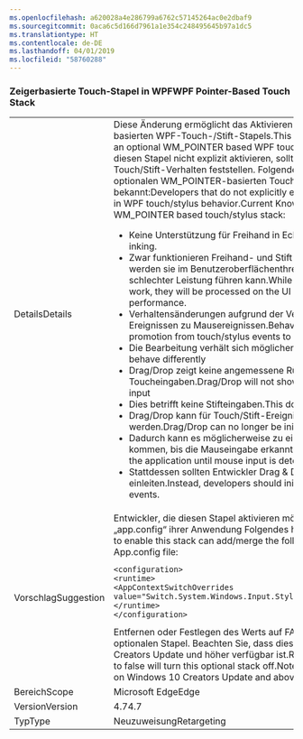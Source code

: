 ```yaml
---
ms.openlocfilehash: a620028a4e286799a6762c57145264ac0e2dbaf9
ms.sourcegitcommit: 0aca6c5d166d7961a1e354c248495645b97a1dc5
ms.translationtype: HT
ms.contentlocale: de-DE
ms.lasthandoff: 04/01/2019
ms.locfileid: "58760288"
---
```

### <a name="wpf-pointer-based-touch-stack"></a><span data-ttu-id="f82fa-101">Zeigerbasierte Touch-Stapel in WPF</span><span class="sxs-lookup"><span data-stu-id="f82fa-101">WPF Pointer-Based Touch Stack</span></span>

|   |   |
|---|---|
|<span data-ttu-id="f82fa-102">Details</span><span class="sxs-lookup"><span data-stu-id="f82fa-102">Details</span></span>|<span data-ttu-id="f82fa-103">Diese Änderung ermöglicht das Aktivieren eines optionalen WM_POINTER-basierten WPF-Touch-/Stift-Stapels.</span><span class="sxs-lookup"><span data-stu-id="f82fa-103">This change adds the ability to enable an optional WM_POINTER based WPF touch/stylus stack.</span></span>  <span data-ttu-id="f82fa-104">Entwickler, die diesen Stapel nicht explizit aktivieren, sollten keine Änderung im WPF-Touch/Stift-Verhalten feststellen. Folgende Probleme sind mit dem optionalen WM_POINTER-basierten Touch-/Stift-Stapel bekannt:</span><span class="sxs-lookup"><span data-stu-id="f82fa-104">Developers that do not explicitly enable this should see no change in WPF touch/stylus behavior.Current Known Issues With optional WM_POINTER based touch/stylus stack:</span></span><ul><li><span data-ttu-id="f82fa-105">Keine Unterstützung für Freihand in Echtzeit.</span><span class="sxs-lookup"><span data-stu-id="f82fa-105">No support for real-time inking.</span></span></li><li><span data-ttu-id="f82fa-106">Zwar funktionieren Freihand- und Stift-Plug-Ins nach wie vor, jedoch werden sie im Benutzeroberflächenthread verarbeitet, was zu schlechter Leistung führen kann.</span><span class="sxs-lookup"><span data-stu-id="f82fa-106">While inking and StylusPlugins will still work, they will be processed on the UI Thread which can lead to poor performance.</span></span></li><li><span data-ttu-id="f82fa-107">Verhaltensänderungen aufgrund der Verlagerung von Touch/Stift-Ereignissen zu Mausereignissen.</span><span class="sxs-lookup"><span data-stu-id="f82fa-107">Behavioral changes due to changes in promotion from touch/stylus events to mouse events</span></span></li><li><span data-ttu-id="f82fa-108">Die Bearbeitung verhält sich möglicherweise anders.</span><span class="sxs-lookup"><span data-stu-id="f82fa-108">Manipulation may behave differently</span></span></li><li><span data-ttu-id="f82fa-109">Drag/Drop zeigt keine angemessene Rückmeldung bei Toucheingaben.</span><span class="sxs-lookup"><span data-stu-id="f82fa-109">Drag/Drop will not show appropriate feedback for touch input</span></span></li><li><span data-ttu-id="f82fa-110">Dies betrifft keine Stifteingaben.</span><span class="sxs-lookup"><span data-stu-id="f82fa-110">This does not affect stylus input</span></span></li><li><span data-ttu-id="f82fa-111">Drag/Drop kann für Touch/Stift-Ereignisse nicht mehr ausgelöst werden.</span><span class="sxs-lookup"><span data-stu-id="f82fa-111">Drag/Drop can no longer be initiated on touch/stylus events</span></span></li><li><span data-ttu-id="f82fa-112">Dadurch kann es möglicherweise zu einem Hängen der Anwendung kommen, bis die Mauseingabe erkannt wird.</span><span class="sxs-lookup"><span data-stu-id="f82fa-112">This can potentially hang the application until mouse input is detected.</span></span></li><li><span data-ttu-id="f82fa-113">Stattdessen sollten Entwickler Drag & Drop über Mausereignisse einleiten.</span><span class="sxs-lookup"><span data-stu-id="f82fa-113">Instead, developers should initiate drag and drop from mouse events.</span></span></li></ul>|
|<span data-ttu-id="f82fa-114">Vorschlag</span><span class="sxs-lookup"><span data-stu-id="f82fa-114">Suggestion</span></span>|<span data-ttu-id="f82fa-115">Entwickler, die diesen Stapel aktivieren möchten, können der Datei „app.config“ ihrer Anwendung Folgendes hinzufügen:</span><span class="sxs-lookup"><span data-stu-id="f82fa-115">Developers who wish to enable this stack can add/merge the following to their application's App.config file:</span></span><pre><code class="lang-xml">&lt;configuration&gt;&#13;&#10;&lt;runtime&gt;&#13;&#10;&lt;AppContextSwitchOverrides value=&quot;Switch.System.Windows.Input.Stylus.EnablePointerSupport=true&quot;/&gt;&#13;&#10;&lt;/runtime&gt;&#13;&#10;&lt;/configuration&gt;&#13;&#10;</code></pre><span data-ttu-id="f82fa-116">Entfernen oder Festlegen des Werts auf FALSE deaktiviert diesen optionalen Stapel. Beachten Sie, dass dieser Stapel nur unter Windows 10 Creators Update und höher verfügbar ist.</span><span class="sxs-lookup"><span data-stu-id="f82fa-116">Removing this or setting the value to false will turn this optional stack off.Note that this stack is available only on Windows 10 Creators Update and above.</span></span>|
|<span data-ttu-id="f82fa-117">Bereich</span><span class="sxs-lookup"><span data-stu-id="f82fa-117">Scope</span></span>|<span data-ttu-id="f82fa-118">Microsoft Edge</span><span class="sxs-lookup"><span data-stu-id="f82fa-118">Edge</span></span>|
|<span data-ttu-id="f82fa-119">Version</span><span class="sxs-lookup"><span data-stu-id="f82fa-119">Version</span></span>|<span data-ttu-id="f82fa-120">4.7</span><span class="sxs-lookup"><span data-stu-id="f82fa-120">4.7</span></span>|
|<span data-ttu-id="f82fa-121">Typ</span><span class="sxs-lookup"><span data-stu-id="f82fa-121">Type</span></span>|<span data-ttu-id="f82fa-122">Neuzuweisung</span><span class="sxs-lookup"><span data-stu-id="f82fa-122">Retargeting</span></span>|

